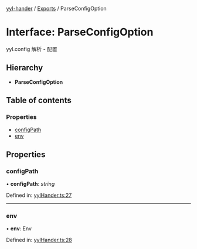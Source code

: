 [yyl-hander](../README.md) / [Exports](../modules.md) / ParseConfigOption

# Interface: ParseConfigOption

yyl.config 解析 - 配置

## Hierarchy

* **ParseConfigOption**

## Table of contents

### Properties

- [configPath](parseconfigoption.md#configpath)
- [env](parseconfigoption.md#env)

## Properties

### configPath

• **configPath**: *string*

Defined in: [yylHander.ts:27](https://github.com/jackness1208/yyl-hander/blob/7fcda46/src/yylHander.ts#L27)

___

### env

• **env**: Env

Defined in: [yylHander.ts:28](https://github.com/jackness1208/yyl-hander/blob/7fcda46/src/yylHander.ts#L28)

